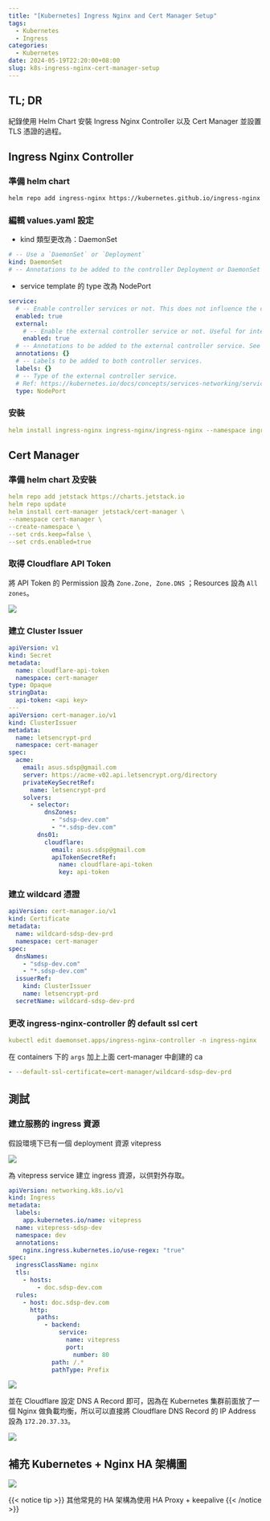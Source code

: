 ```yaml
---
title: "[Kubernetes] Ingress Nginx and Cert Manager Setup"
tags:
  - Kubernetes
  - Ingress
categories:
  - Kubernetes
date: 2024-05-19T22:20:00+08:00
slug: k8s-ingress-nginx-cert-manager-setup
---
```


## TL; DR

紀錄使用 Helm Chart 安裝 Ingress Nginx Controller 以及 Cert Manager 並設置 TLS 憑證的過程。

<!--more-->

## Ingress Nginx Controller

### 準備 helm chart

```bash
helm repo add ingress-nginx https://kubernetes.github.io/ingress-nginx
```

### 編輯 values.yaml 設定

- kind 類型更改為：DaemonSet

```yaml
# -- Use a `DaemonSet` or `Deployment`
kind: DaemonSet
# -- Annotations to be added to the controller Deployment or DaemonSet
```

- service template 的 type 改為 NodePort

```yaml
service:
  # -- Enable controller services or not. This does not influence the creation of either the admission webhook or the metrics service.
  enabled: true
  external:
    # -- Enable the external controller service or not. Useful for internal-only deployments.
    enabled: true
  # -- Annotations to be added to the external controller service. See `controller.service.internal.annotations` for annotations to be added to the internal controller service.
  annotations: {}
  # -- Labels to be added to both controller services.
  labels: {}
  # -- Type of the external controller service.
  # Ref: https://kubernetes.io/docs/concepts/services-networking/service/#publishing-services-service-types
  type: NodePort
```

### 安裝

```yaml
helm install ingress-nginx ingress-nginx/ingress-nginx --namespace ingress-nginx --create-namespace -f values.yaml
```

## Cert Manager

### 準備 helm chart 及安裝

```yaml
helm repo add jetstack https://charts.jetstack.io
helm repo update
helm install cert-manager jetstack/cert-manager \
--namespace cert-manager \
--create-namespace \
--set crds.keep=false \
--set crds.enabled=true
```

### 取得 Cloudflare API Token

將 API Token 的 Permission 設為 `Zone.Zone, Zone.DNS` ；Resources 設為 `All zones`。

![](cloudflare.png)

### 建立 Cluster Issuer

```yaml
apiVersion: v1
kind: Secret
metadata:
  name: cloudflare-api-token
  namespace: cert-manager
type: Opaque
stringData:
  api-token: <api key>
---
apiVersion: cert-manager.io/v1
kind: ClusterIssuer
metadata:
  name: letsencrypt-prd
  namespace: cert-manager
spec:
  acme:
    email: asus.sdsp@gmail.com
    server: https://acme-v02.api.letsencrypt.org/directory
    privateKeySecretRef:
      name: letsencrypt-prd
    solvers:
      - selector:
          dnsZones:
            - "sdsp-dev.com"
            - "*.sdsp-dev.com"
        dns01:
          cloudflare:
            email: asus.sdsp@gmail.com
            apiTokenSecretRef:
              name: cloudflare-api-token
              key: api-token
```

### 建立 wildcard 憑證

```yaml
apiVersion: cert-manager.io/v1
kind: Certificate
metadata:
  name: wildcard-sdsp-dev-prd
  namespace: cert-manager
spec:
  dnsNames:
    - "sdsp-dev.com"
    - "*.sdsp-dev.com"
  issuerRef:
    kind: ClusterIssuer
    name: letsencrypt-prd
  secretName: wildcard-sdsp-dev-prd
```

### 更改 ingress-nginx-controller 的 default ssl cert

```yaml
kubectl edit daemonset.apps/ingress-nginx-controller -n ingress-nginx
```

在 containers 下的 `args` 加上上面 cert-manager 中創建的 ca

```yaml
- --default-ssl-certificate=cert-manager/wildcard-sdsp-dev-prd
```

## 測試

### 建立服務的 ingress 資源

假設環境下已有一個 deployment 資源 vitepress

![](vitepress.png)

為 vitepress service 建立 ingress 資源，以供對外存取。

```yaml
apiVersion: networking.k8s.io/v1
kind: Ingress
metadata:
  labels:
    app.kubernetes.io/name: vitepress
  name: vitepress-sdsp-dev
  namespace: dev
  annotations:
    nginx.ingress.kubernetes.io/use-regex: "true"
spec:
  ingressClassName: nginx
  tls:
    - hosts:
        - doc.sdsp-dev.com
  rules:
    - host: doc.sdsp-dev.com
      http:
        paths:
          - backend:
              service:
                name: vitepress
                port:
                  number: 80
            path: /.*
            pathType: Prefix
```

![](ingress.png)

並在 Cloudflare 設定 DNS A Record 即可，因為在 Kubernetes 集群前面放了一個 Nginx 做負載均衡，所以可以直接將 Cloudflare DNS Record 的 IP Address 設為 `172.20.37.33`。

![](cf-setting.png)

## 補充 Kubernetes + Nginx HA 架構圖

![](k8s-ha.png)

{{< notice tip >}}
其他常見的 HA 架構為使用 HA Proxy + keepalive
{{< /notice >}}
